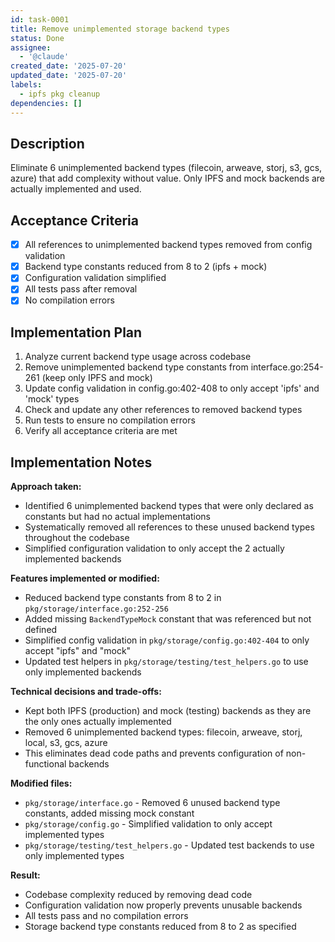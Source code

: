 ```yaml
---
id: task-0001
title: Remove unimplemented storage backend types
status: Done
assignee:
  - '@claude'
created_date: '2025-07-20'
updated_date: '2025-07-20'
labels:
  - ipfs pkg cleanup
dependencies: []
---
```


## Description

Eliminate 6 unimplemented backend types (filecoin, arweave, storj, s3, gcs, azure) that add complexity without value. Only IPFS and mock backends are actually implemented and used.

## Acceptance Criteria

- [x] All references to unimplemented backend types removed from config validation
- [x] Backend type constants reduced from 8 to 2 (ipfs + mock)
- [x] Configuration validation simplified
- [x] All tests pass after removal
- [x] No compilation errors

## Implementation Plan

1. Analyze current backend type usage across codebase
2. Remove unimplemented backend type constants from interface.go:254-261 (keep only IPFS and mock)
3. Update config validation in config.go:402-408 to only accept 'ipfs' and 'mock' types
4. Check and update any other references to removed backend types
5. Run tests to ensure no compilation errors
6. Verify all acceptance criteria are met

## Implementation Notes

**Approach taken:**
- Identified 6 unimplemented backend types that were only declared as constants but had no actual implementations
- Systematically removed all references to these unused backend types throughout the codebase
- Simplified configuration validation to only accept the 2 actually implemented backends

**Features implemented or modified:**
- Reduced backend type constants from 8 to 2 in `pkg/storage/interface.go:252-256`
- Added missing `BackendTypeMock` constant that was referenced but not defined
- Simplified config validation in `pkg/storage/config.go:402-404` to only accept "ipfs" and "mock" 
- Updated test helpers in `pkg/storage/testing/test_helpers.go` to use only implemented backends

**Technical decisions and trade-offs:**
- Kept both IPFS (production) and mock (testing) backends as they are the only ones actually implemented
- Removed 6 unimplemented backend types: filecoin, arweave, storj, local, s3, gcs, azure
- This eliminates dead code paths and prevents configuration of non-functional backends

**Modified files:**
- `pkg/storage/interface.go` - Removed 6 unused backend type constants, added missing mock constant
- `pkg/storage/config.go` - Simplified validation to only accept implemented types
- `pkg/storage/testing/test_helpers.go` - Updated test backends to use only implemented types

**Result:**
- Codebase complexity reduced by removing dead code
- Configuration validation now properly prevents unusable backends
- All tests pass and no compilation errors
- Storage backend type constants reduced from 8 to 2 as specified
